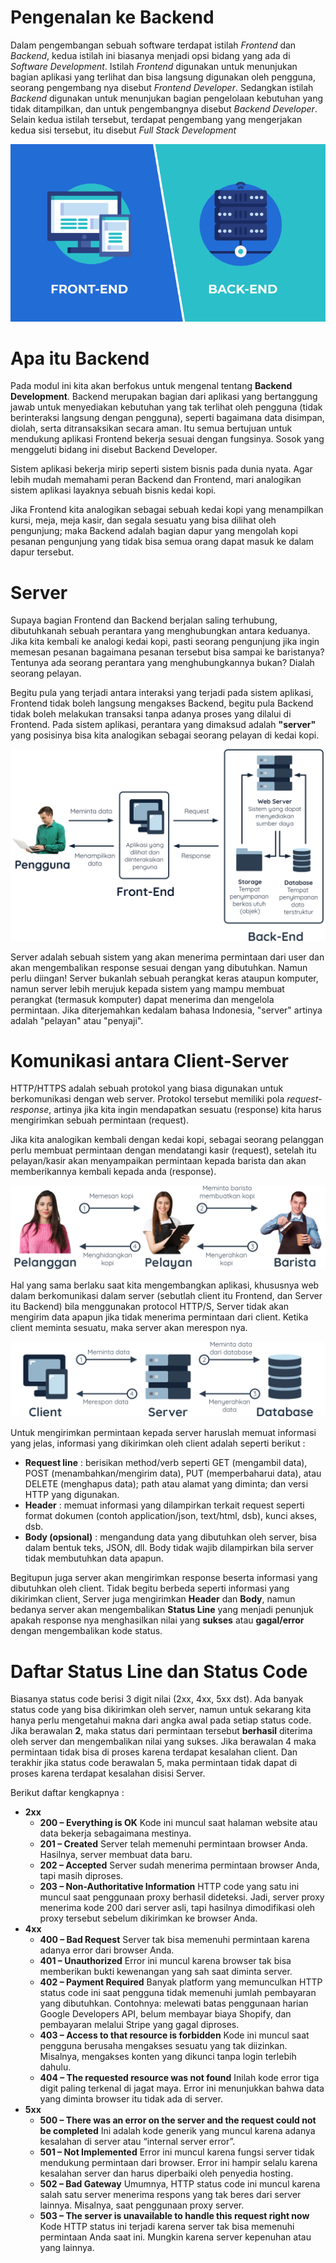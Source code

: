 # Pengenalan ke Backend


Dalam pengembangan sebuah software terdapat istilah *Frontend* dan *Backend*, kedua istilah ini biasanya menjadi opsi bidang yang ada di *Software Development*. Istilah *Frontend* digunakan untuk menunjukan bagian aplikasi yang terlihat dan bisa langsung digunakan oleh pengguna, seorang pengembang nya disebut *Frontend Developer*. Sedangkan istilah *Backend* digunakan untuk menunjukan bagian pengelolaan kebutuhan yang tidak ditampilkan, dan untuk pengembangnya disebut *Backend Developer*. Selain kedua istilah tersebut, terdapat pengembang yang mengerjakan kedua sisi tersebut, itu disebut *Full Stack Development*

![frontend-backend](images/frontend-backend.png)

# Apa itu Backend

Pada modul ini kita akan berfokus untuk mengenal tentang **Backend Development**. Backend merupakan bagian dari aplikasi yang bertanggung jawab untuk menyediakan kebutuhan yang tak terlihat oleh pengguna (tidak berinteraksi langsung dengan pengguna), seperti bagaimana data disimpan, diolah, serta ditransaksikan secara aman. Itu semua bertujuan untuk mendukung aplikasi Frontend bekerja sesuai dengan fungsinya. Sosok yang menggeluti bidang ini disebut Backend Developer.

Sistem aplikasi bekerja mirip seperti sistem bisnis pada dunia nyata. Agar lebih mudah memahami peran Backend dan Frontend, mari analogikan sistem aplikasi layaknya sebuah bisnis kedai kopi.

Jika Frontend kita analogikan sebagai sebuah kedai kopi yang menampilkan kursi, meja, meja kasir, dan segala sesuatu yang bisa dilihat oleh pengunjung; maka Backend adalah bagian dapur yang mengolah kopi pesanan pengunjung yang tidak bisa semua orang dapat masuk ke dalam dapur tersebut. 

# Server

Supaya bagian Frontend dan Backend berjalan saling terhubung, dibutuhkanah sebuah perantara yang menghubungkan antara keduanya. Jika kita kembali ke analogi kedai kopi, pasti seorang pengunjung jika ingin memesan pesanan bagaimana pesanan tersebut bisa sampai ke baristanya? Tentunya ada seorang perantara yang menghubungkannya bukan? Dialah seorang pelayan.

Begitu pula yang terjadi antara interaksi yang terjadi pada sistem aplikasi, Frontend tidak boleh langsung mengakses Backend, begitu pula Backend tidak boleh melakukan transaksi tanpa adanya proses yang dilalui di Frontend. Pada sistem aplikasi, perantara yang dimaksud adalah **"server"** yang posisinya bisa kita analogikan sebagai seorang pelayan di kedai kopi.

![server](images/server.png)

Server adalah sebuah sistem yang akan menerima permintaan dari user dan akan mengembalikan response sesuai dengan yang dibutuhkan. Namun perlu diingan! Server bukanlah sebuah perangkat keras ataupun komputer, namun server lebih merujuk kepada sistem yang mampu membuat perangkat (termasuk komputer) dapat menerima dan mengelola permintaan. Jika diterjemahkan kedalam bahasa Indonesia, "server" artinya adalah "pelayan" atau "penyaji".

# Komunikasi antara Client-Server

HTTP/HTTPS adalah sebuah protokol yang biasa digunakan untuk berkomunikasi dengan web server. Protokol tersebut memiliki pola *request-response*, artinya jika kita ingin mendapatkan sesuatu (response) kita harus mengirimkan sebuah permintaan (request).

Jika kita analogikan kembali dengan kedai kopi, sebagai seorang pelanggan perlu membuat permintaan dengan mendatangi kasir (request), setelah itu pelayan/kasir akan menyampaikan permintaan kepada barista dan akan memberikannya kembali kepada anda (response).

![req-res](images/requet-response-kopi.png)

Hal yang sama berlaku saat kita mengembangkan aplikasi, khususnya web dalam berkomunikasi dalam server (sebutlah client itu Frontend, dan Server itu Backend) bila menggunakan protocol HTTP/S, Server tidak akan mengirim data apapun jika tidak menerima permintaan dari client. Ketika client meminta sesuatu, maka server akan merespon nya.

![req-res](images/requet-response-server.png)

Untuk mengirimkan permintaan kepada server haruslah memuat informasi yang jelas, informasi yang dikirimkan oleh client adalah seperti berikut : 

  * **Request line** : berisikan method/verb seperti GET (mengambil data), POST (menambahkan/mengirim data), PUT (memperbaharui data), atau DELETE (menghapus data); path atau alamat yang diminta; dan versi HTTP yang digunakan.
  * **Header** : memuat informasi yang dilampirkan terkait request seperti format dokumen (contoh application/json, text/html, dsb), kunci akses, dsb.
  * **Body (opsional)** : mengandung data yang dibutuhkan oleh server, bisa dalam bentuk teks, JSON, dll. Body tidak wajib dilampirkan bila server tidak membutuhkan data apapun.

Begitupun juga server akan mengirimkan response beserta informasi yang dibutuhkan oleh client. Tidak begitu berbeda seperti informasi yang dikirimkan client, Server juga mengirimkan **Header** dan **Body**, namun bedanya server akan mengembalikan **Status Line** yang menjadi penunjuk apakah response nya menghasilkan nilai yang **sukses** atau **gagal/error** dengan mengembalikan kode status.

# Daftar Status Line dan Status Code

Biasanya status code berisi 3 digit nilai (2xx, 4xx, 5xx dst). Ada banyak status code yang bisa dikirimkan oleh server, namun untuk sekarang kita hanya perlu mengetahui makna dari angka awal pada setiap status code. Jika berawalan **2**, maka status dari permintaan tersebut **berhasil** diterima oleh server dan mengembalikan nilai yang sukses. Jika berawalan 4 maka permintaan tidak bisa di proses karena terdapat kesalahan client. Dan terakhir jika status code berawalan 5, maka permintaan tidak dapat di proses karena terdapat kesalahan disisi Server.

Berikut daftar kengkapnya :

  * **2xx**
    - **200 – Everything is OK**
      Kode ini muncul saat halaman website atau data bekerja sebagaimana mestinya.
    - **201 – Created**
      Server telah memenuhi permintaan browser Anda. Hasilnya, server membuat data baru.
    - **202 – Accepted**
      Server sudah menerima permintaan browser Anda, tapi masih diproses.
    - **203 – Non-Authoritative Information**
      HTTP code yang satu ini muncul saat penggunaan proxy berhasil dideteksi. Jadi, server proxy menerima kode 200 dari server asli, tapi hasilnya dimodifikasi oleh proxy tersebut sebelum dikirimkan ke browser Anda.
  * **4xx**
    - **400 – Bad Request**
      Server tak bisa memenuhi permintaan karena adanya error dari browser Anda.
    - **401 – Unauthorized**
      Error ini muncul karena browser tak bisa memberikan bukti kewenangan yang sah saat diminta server.
    - **402 – Payment Required**
      Banyak platform yang memunculkan HTTP status code ini saat pengguna tidak memenuhi jumlah pembayaran yang dibutuhkan. Contohnya: melewati batas penggunaan harian Google Developers API, belum membayar biaya Shopify, dan pembayaran melalui Stripe yang gagal diproses.
    - **403 – Access to that resource is forbidden**
      Kode ini muncul saat pengguna berusaha mengakses sesuatu yang tak diizinkan. Misalnya, mengakses konten yang dikunci tanpa login terlebih dahulu.
    - **404 – The requested resource was not found**
      Inilah kode error tiga digit paling terkenal di jagat maya. Error ini menunjukkan bahwa data yang diminta browser itu tidak ada di server.
  * **5xx**
    - **500 – There was an error on the server and the request could not be completed**
      Ini adalah kode generik yang muncul karena adanya kesalahan di server atau “internal server error”.
    - **501 – Not Implemented**
      Error ini muncul karena fungsi server tidak mendukung permintaan dari browser. Error ini hampir selalu karena kesalahan server dan harus diperbaiki oleh penyedia hosting.
    - **502 – Bad Gateway**
      Umumnya, HTTP status code ini muncul karena salah satu server menerima respons yang tak beres dari server lainnya. Misalnya, saat penggunaan proxy server.
    - **503 – The server is unavailable to handle this request right now**
      Kode HTTP status ini terjadi karena server tak bisa memenuhi permintaan Anda saat ini. Mungkin karena server kepenuhan atau yang lainnya.